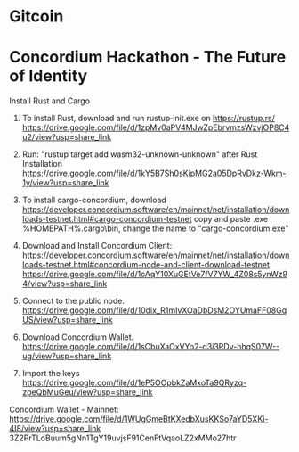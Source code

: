 # Gitcoin 
# Concordium Hackathon - The Future of Identity

Install Rust and Cargo
1. To install Rust, download and run rustup‑init.exe on https://rustup.rs/
https://drive.google.com/file/d/1zpMv0aPV4MJwZpEbrvmzsWzvjOP8C4u2/view?usp=share_link

2. Run: "rustup target add wasm32-unknown-unknown" after Rust Installation
https://drive.google.com/file/d/1kY5B7Sh0sKipMG2a05DpRvDkz-Wkm-1y/view?usp=share_link

3. To install cargo-concordium, download https://developer.concordium.software/en/mainnet/net/installation/downloads-testnet.html#cargo-concordium-testnet
copy and paste .exe %HOMEPATH%\.cargo\bin\, change the name to "cargo-concordium.exe"
4. Download and Install Concordium Client: https://developer.concordium.software/en/mainnet/net/installation/downloads-testnet.html#concordium-node-and-client-download-testnet
https://drive.google.com/file/d/1cAqY10XuGEtVe7fV7YW_4Z08s5ynWz94/view?usp=share_link

5. Connect to the public node.
https://drive.google.com/file/d/10dix_R1mIvXOaDbDsM2OYUmaFF08GqUS/view?usp=share_link

6. Download Concordium Wallet.
https://drive.google.com/file/d/1sCbuXaOxVYo2-d3i3RDv-hhqS07W--ug/view?usp=share_link

7. Import the keys
https://drive.google.com/file/d/1eP5OOpbkZaMxoTa9QRyzq-zpeQbMuGeu/view?usp=share_link

Concordium Wallet - Mainnet:
https://drive.google.com/file/d/1WUgGmeBtKXedbXusKKSo7aYD5XKi-4I8/view?usp=share_link
3Z2PrTLoBuum5gNn1TgY19uvjsF91CenFtVqaoLZ2xMMo27htr
